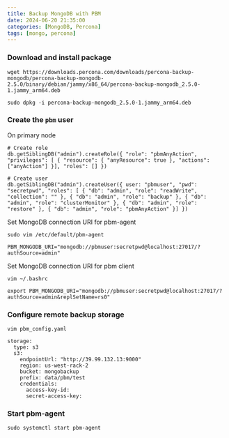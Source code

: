 ```yaml
---
title: Backup MongoDB with PBM
date: 2024-06-20 21:35:00
categories: [MongoDB, Percona]
tags: [mongo, percona]
---
```


### Download and install package

```console
wget https://downloads.percona.com/downloads/percona-backup-mongodb/percona-backup-mongodb-2.5.0/binary/debian/jammy/x86_64/percona-backup-mongodb_2.5.0-1.jammy_arm64.deb

sudo dpkg -i percona-backup-mongodb_2.5.0-1.jammy_arm64.deb 
```

### Create the `pbm` user

On primary node

```console
# Create role 
db.getSiblingDB("admin").createRole({ "role": "pbmAnyAction", "privileges": [ { "resource": { "anyResource": true }, "actions": ["anyAction"] }], "roles": [] })

# Create user
db.getSiblingDB("admin").createUser({ user: "pbmuser", "pwd": "secretpwd", "roles": [ { "db": "admin", "role": "readWrite", "collection": "" }, { "db": "admin", "role": "backup" }, { "db": "admin", "role": "clusterMonitor" }, { "db": "admin", "role": "restore" }, { "db": "admin", "role": "pbmAnyAction" }] })
```

Set MongoDB connection URI for pbm-agent

```console
sudo vim /etc/default/pbm-agent

PBM_MONGODB_URI="mongodb://pbmuser:secretpwd@localhost:27017/?authSource=admin"
```

Set MongoDB connection URI for pbm client

```console
vim ~/.bashrc

export PBM_MONGODB_URI="mongodb://pbmuser:secretpwd@localhost:27017/?authSource=admin&replSetName=rs0"
```

### Configure remote backup storage

```console
vim pbm_config.yaml

storage:
  type: s3
  s3:
    endpointUrl: "http://39.99.132.13:9000"
    region: us-west-rack-2
    bucket: mongobackup
    prefix: data/pbm/test
    credentials:
      access-key-id: 
      secret-access-key: 

```

### Start pbm-agent

```console
sudo systemctl start pbm-agent
```
